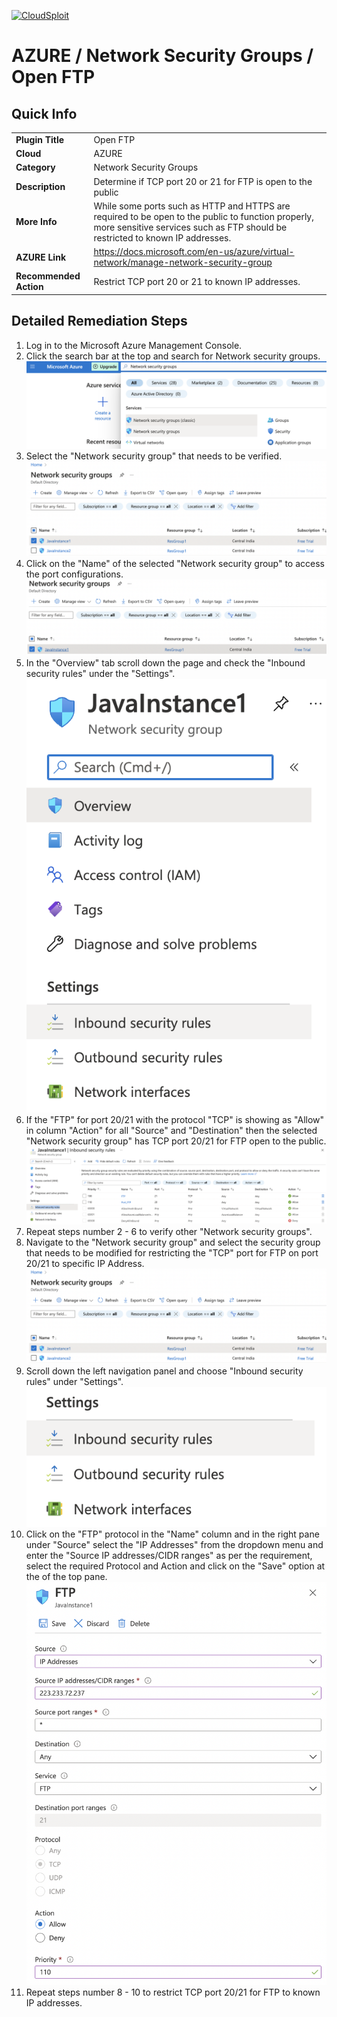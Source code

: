[![CloudSploit](https://cloudsploit.com/img/logo-new-big-text-100.png "CloudSploit")](https://cloudsploit.com)

# AZURE / Network Security Groups / Open FTP

## Quick Info

| | |
|-|-|
| **Plugin Title** | Open FTP |
| **Cloud** | AZURE |
| **Category** | Network Security Groups |
| **Description** | Determine if TCP port 20 or 21 for FTP is open to the public |
| **More Info** | While some ports such as HTTP and HTTPS are required to be open to the public to function properly, more sensitive services such as FTP should be restricted to known IP addresses. |
| **AZURE Link** | https://docs.microsoft.com/en-us/azure/virtual-network/manage-network-security-group |
| **Recommended Action** | Restrict TCP port 20 or 21 to known IP addresses. |

## Detailed Remediation Steps
1. Log in to the Microsoft Azure Management Console.
2. Click the search bar at the top and search for Network security groups. </br> <img src="/resources/azure/networksecuritygroups/open-ftp/step2.png"/>
3. Select the "Network security group" that needs to be verified. </br> <img src="/resources/azure/networksecuritygroups/open-ftp/step3.png"/>
4. Click on the "Name" of the selected "Network security group" to access the port configurations. </br> <img src="/resources/azure/networksecuritygroups/open-ftp/step4.png"/> 
5. In the "Overview" tab scroll down the page and check the "Inbound security rules" under the "Settings". </br> <img src="/resources/azure/networksecuritygroups/open-ftp/step5.png"/>
6. If the "FTP" for port 20/21 with the protocol "TCP" is showing as "Allow" in column "Action" for all "Source" and "Destination" then the selected  "Network security group" has TCP port 20/21 for FTP open to the public. </br> <img src="/resources/azure/networksecuritygroups/open-ftp/step6.png"/>
7. Repeat steps number 2 - 6 to verify other "Network security groups". </br>
8. Navigate to the "Network security group" and select the security group that needs to be modified for restricting the "TCP" port for FTP on port 20/21 to specific IP Address.</br> <img src="/resources/azure/networksecuritygroups/open-ftp/step8.png"/>
9. Scroll down the left navigation panel and choose "Inbound security rules" under "Settings".</br> <img src="/resources/azure/networksecuritygroups/open-ftp/step9.png"/>
10. Click on the "FTP" protocol in the "Name" column and in the right pane under "Source" select the "IP Addresses" from the dropdown menu and enter the "Source IP addresses/CIDR ranges" as per the requirement, select the required Protocol and Action and click on the "Save" option at the of the top pane. </br> <img src="/resources/azure/networksecuritygroups/open-ftp/step10.png"/>
11. Repeat steps number 8 - 10 to restrict TCP port 20/21 for FTP to known IP addresses.</br>
